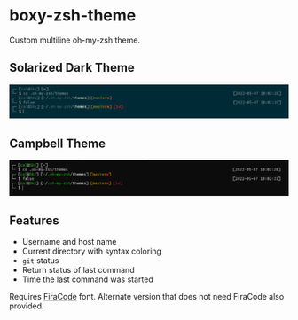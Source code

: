 # boxy-zsh-theme
Custom multiline oh-my-zsh theme.

## Solarized Dark Theme
![Boxy Zsh Theme - Solarized Dark](boxy-zsh-theme-sol-dark.png)

## Campbell Theme
![Boxy Zsh Theme - Campbell](boxy-zsh-theme-campbell.png)

## Features
* Username and host name
* Current directory with syntax coloring
* `git` status
* Return status of last command
* Time the last command was started

Requires [FiraCode](https://github.com/tonsky/FiraCode) font. Alternate version that does not need FiraCode also provided.

